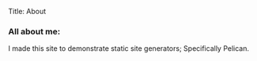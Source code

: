 Title: About

### All about me:
I made this site to demonstrate static site generators; Specifically Pelican.
